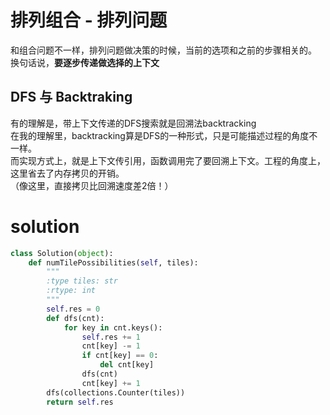 # 排列组合 - 排列问题
和组合问题不一样，排列问题做决策的时候，当前的选项和之前的步骤相关的。  
换句话说，**要逐步传递做选择的上下文**
## DFS 与 Backtraking
有的理解是，带上下文传递的DFS搜索就是回溯法backtracking  
在我的理解里，backtracking算是DFS的一种形式，只是可能描述过程的角度不一样。  
而实现方式上，就是上下文传引用，函数调用完了要回溯上下文。工程的角度上，这里省去了内存拷贝的开销。   
（像这里，直接拷贝比回溯速度差2倍！）
# solution 
```py
class Solution(object):
    def numTilePossibilities(self, tiles):
        """
        :type tiles: str
        :rtype: int
        """
        self.res = 0
        def dfs(cnt):
            for key in cnt.keys():
                self.res += 1                
                cnt[key] -= 1
                if cnt[key] == 0:
                    del cnt[key]                
                dfs(cnt)                
                cnt[key] += 1
        dfs(collections.Counter(tiles)) 
        return self.res
            
        
```
